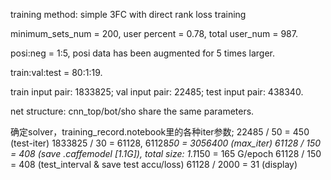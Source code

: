 training method: simple 3FC with direct rank loss training

minimum_sets_num = 200, user percent = 0.78, total user_num = 987.

posi:neg = 1:5, posi data has been augmented for 5 times larger.

train:val:test = 80:1:19.

train input pair: 1833825;
val input pair: 22485;
test input pair: 438340.

net structure: cnn_top/bot/sho share the same parameters.

确定solver，training_record.notebook里的各种iter参数;
	22485 / 50 = 450 (test-iter)
	1833825 / 30 = 61128, 61128*50 = 3056400 (max_iter)
	61128 / 150 = 408 (save .caffemodel [1.1G]), total size: 1.1*150 = 165 G/epoch 
	61128 / 150 = 408 (test_interval & save test accu/loss)
	61128 / 2000 = 31 (display)
